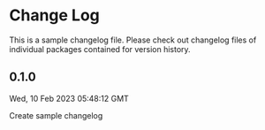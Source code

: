 # Change Log

This is a sample changelog file. Please check out changelog files of individual packages contained for version history.

## 0.1.0
Wed, 10 Feb 2023 05:48:12 GMT

Create sample changelog